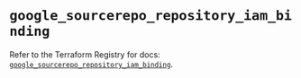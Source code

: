 # `google_sourcerepo_repository_iam_binding`

Refer to the Terraform Registry for docs: [`google_sourcerepo_repository_iam_binding`](https://registry.terraform.io/providers/hashicorp/google/4.85.0/docs/resources/sourcerepo_repository_iam_binding).
